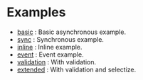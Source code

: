 # Examples

- [basic](basic) : Basic asynchronous example.
- [sync](sync) : Synchronous example.
- [inline](inline) : Inline example.
- [event](event) : Event example.
- [validation](validation) : With validation.
- [extended](extended) : With validation and selectize.
